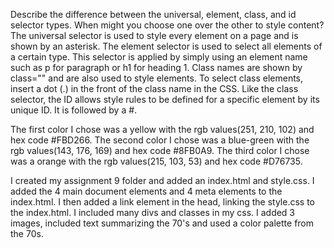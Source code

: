 Describe the difference between the universal, element, class, and id selector types. When might you choose one over the other to style content?
The universal selector is used to style every element on a page and is shown by an asterisk. The element selector is used to select all elements of a certain type. This selector is applied by simply using an element name such as p for paragraph or h1 for heading 1. Class names are shown by class="" and are also used to style elements. To select class elements, insert a dot (.) in the front of the class name in the CSS. Like the class selector, the ID allows style rules to be defined for a specific element by its unique ID. It is followed by a #.

The first color I chose was a yellow with the rgb values(251, 210, 102) and hex code #FBD266. The second color I chose was a blue-green with the rgb values(143, 176, 169) and hex code #8FB0A9. The third color I chose was a orange with the rgb values(215, 103, 53) and hex code #D76735.

I created my assignment 9 folder and added an index.html and style.css. I added the 4 main document elements and 4 meta elements to the index.html. I then added a link element in the head, linking the style.css to the index.html. I included many divs and classes in my css. I added 3 images, included text summarizing the 70's and used a color palette from the 70s.
